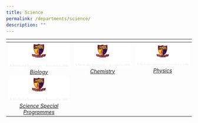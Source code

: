 ```yaml
---
title: Science
permalink: /departments/science/
description: ""
---
```

<table>
<thead>
  <tr>
    <th style="width:273px"></th>
    <th style="width:273px"></th>
    <th style="width:273px"></th>
  </tr>
</thead>
<tbody>
  <tr>
    <td style ="text-align:center"><a href="/departments/science/biology/"> <img src="/images/logo-high-res-colour-01-copy-e1424065325994.png" style="width:273px"> <i>Biology</i></a></td>
    <td style ="text-align:center"><a href="/departments/science/chemistry/"> <img src="/images/logo-high-res-colour-01-copy-e1424065325994.png" style="width:273px"> <i>Chemistry</i></a></td>
    <td style ="text-align:center"><a href="/departments/science/physics/"> <img src="/images/logo-high-res-colour-01-copy-e1424065325994.png" style="width:273px"> <i>Physics</i></a></td>
  </tr>
  <tr>
    <td style ="text-align:center"><a href="/departments/science/special-programmes/"> <img src="/images/logo-high-res-colour-01-copy-e1424065325994.png" style="width:273px"> <i>Science Special Programmes
</i></a></td>
    <td style ="text-align:center"></td>
    <td style ="text-align:center"> </td>
  </tr>
</tbody>
</table>
